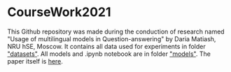 # CourseWork2021
This Github repository was made during the conduction of research named "Usage of multilingual models in Question-answering" by Daria Matiash, NRU hSE, Moscow.
It contains all data used for experiments in folder ["datasets"](). All models and .ipynb notebook are in folder ["models"](). The paper itself is [here]().
